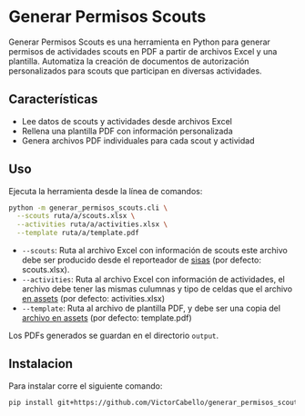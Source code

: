 # Generar Permisos Scouts

Generar Permisos Scouts es una herramienta en Python para generar permisos de actividades scouts en PDF a partir de archivos Excel y una plantilla. Automatiza la creación de documentos de autorización personalizados para scouts que participan en diversas actividades.

## Características

- Lee datos de scouts y actividades desde archivos Excel
- Rellena una plantilla PDF con información personalizada
- Genera archivos PDF individuales para cada scout y actividad

## Uso

Ejecuta la herramienta desde la línea de comandos:

```bash
python -m generar_permisos_scouts.cli \
  --scouts ruta/a/scouts.xlsx \
  --activities ruta/a/activities.xlsx \
  --template ruta/a/template.pdf
```

- `--scouts`: Ruta al archivo Excel con información de scouts este archivo debe ser producido desde el reporteador de [sisas](https://sisas.scouts.org.mx/) (por defecto: scouts.xlsx).
- `--activities`: Ruta al archivo Excel con información de actividades, el archivo debe tener las mismas culumnas y tipo de celdas que el archivo [en assets](./assets/activities.xlsx) (por defecto: activities.xlsx)
- `--template`: Ruta al archivo de plantilla PDF, y debe ser una copia del [archivo en assets](./assets/template.pdf) (por defecto: template.pdf)

Los PDFs generados se guardan en el directorio `output`.

## Instalacion

Para instalar corre el siguiente comando:

```bash
pip install git+https://github.com/VictorCabello/generar_permisos_scouts.git
```
